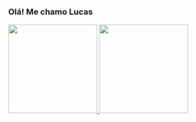 ### Olá! Me chamo Lucas
<div>
<a href="https://github.com/aramattos">
<img height="180em" src="https://github-readme-stats.vercel.app/api?username-aramattos&show_icons=true&theme=dracula&include_all_commits-true&count_private=true" />
<img height="180em" src="https://github-readme-stats.vercel.app/api/top-langs/?username-aramattos&layout-compact&langs_count=16&theme-dark"/>
</div>
